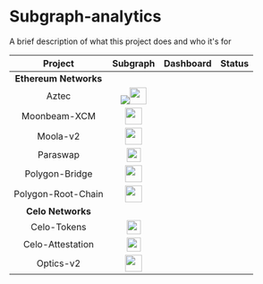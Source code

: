 # Subgraph-analytics

A brief description of what this project does and who it's for

|        Project     | Subgraph     |       Dashboard          |  Status   |
| :-----------------: | :-----------: | :------------------------:|:--------:  |
|**Ethereum Networks**|              |             |             |
|         Aztec      |![](subgraphs/aztec-network)<img src="images/favicon.ico" width="30" height="30">           |                          |           |
|     Moonbeam-XCM   |<img src="images/favicon.ico" width="30" height="30">              |                          |           |
|      Moola-v2      |<img src="images/favicon.ico" width="30" height="30">              |                          |           |
|       Paraswap     |<img src="images/favicon.ico" width="25" height="25">              |                          |           |
|    Polygon-Bridge  |<img src="images/favicon.ico" width="30" height="30">              |                          |           |
| Polygon-Root-Chain |<img src="images/favicon.ico" width="30" height="30">              |                          |           |
|**Celo Networks**|               |              |             |
|     Celo-Tokens    |<img src="images/celo_icon.ico" width="25" height="25">              |                          |           |
|   Celo-Attestation |<img src="images/celo_icon.ico" width="25" height="25">              |                          |           |
|      Optics-v2     |<img src="images/celo_icon.ico" width="30" height="30">              |                          |           |

